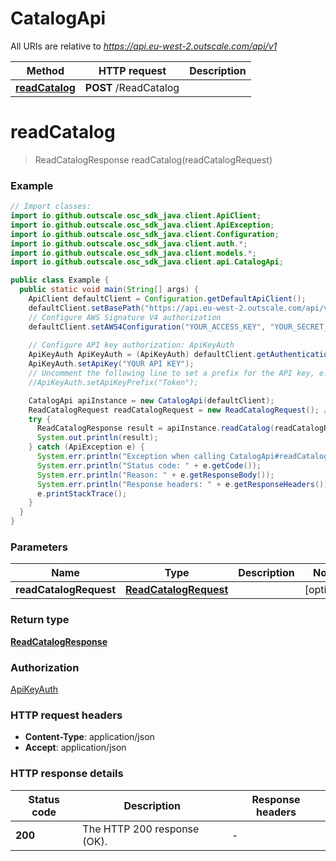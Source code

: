# CatalogApi

All URIs are relative to *https://api.eu-west-2.outscale.com/api/v1*

| Method | HTTP request | Description |
|------------- | ------------- | -------------|
| [**readCatalog**](CatalogApi.md#readCatalog) | **POST** /ReadCatalog |  |


<a name="readCatalog"></a>
# **readCatalog**
> ReadCatalogResponse readCatalog(readCatalogRequest)



### Example
```java
// Import classes:
import io.github.outscale.osc_sdk_java.client.ApiClient;
import io.github.outscale.osc_sdk_java.client.ApiException;
import io.github.outscale.osc_sdk_java.client.Configuration;
import io.github.outscale.osc_sdk_java.client.auth.*;
import io.github.outscale.osc_sdk_java.client.models.*;
import io.github.outscale.osc_sdk_java.client.api.CatalogApi;

public class Example {
  public static void main(String[] args) {
    ApiClient defaultClient = Configuration.getDefaultApiClient();
    defaultClient.setBasePath("https://api.eu-west-2.outscale.com/api/v1");
    // Configure AWS Signature V4 authorization
    defaultClient.setAWS4Configuration("YOUR_ACCESS_KEY", "YOUR_SECRET_KEY", "REGION", "SERVICE")
    
    // Configure API key authorization: ApiKeyAuth
    ApiKeyAuth ApiKeyAuth = (ApiKeyAuth) defaultClient.getAuthentication("ApiKeyAuth");
    ApiKeyAuth.setApiKey("YOUR API KEY");
    // Uncomment the following line to set a prefix for the API key, e.g. "Token" (defaults to null)
    //ApiKeyAuth.setApiKeyPrefix("Token");

    CatalogApi apiInstance = new CatalogApi(defaultClient);
    ReadCatalogRequest readCatalogRequest = new ReadCatalogRequest(); // ReadCatalogRequest | 
    try {
      ReadCatalogResponse result = apiInstance.readCatalog(readCatalogRequest);
      System.out.println(result);
    } catch (ApiException e) {
      System.err.println("Exception when calling CatalogApi#readCatalog");
      System.err.println("Status code: " + e.getCode());
      System.err.println("Reason: " + e.getResponseBody());
      System.err.println("Response headers: " + e.getResponseHeaders());
      e.printStackTrace();
    }
  }
}
```

### Parameters

| Name | Type | Description  | Notes |
|------------- | ------------- | ------------- | -------------|
| **readCatalogRequest** | [**ReadCatalogRequest**](ReadCatalogRequest.md)|  | [optional] |

### Return type

[**ReadCatalogResponse**](ReadCatalogResponse.md)

### Authorization

[ApiKeyAuth](../README.md#ApiKeyAuth)

### HTTP request headers

 - **Content-Type**: application/json
 - **Accept**: application/json

### HTTP response details
| Status code | Description | Response headers |
|-------------|-------------|------------------|
| **200** | The HTTP 200 response (OK). |  -  |

